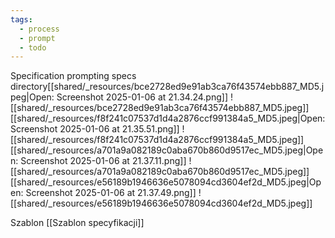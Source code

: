 ```yaml
---
tags:
  - process
  - prompt
  - todo
---
```

Specification prompting
specs directory[[shared/_resources/bce2728ed9e91ab3ca76f43574ebb887_MD5.jpeg|Open: Screenshot 2025-01-06 at 21.34.24.png]]
![[shared/_resources/bce2728ed9e91ab3ca76f43574ebb887_MD5.jpeg]][[shared/_resources/f8f241c07537d1d4a2876ccf991384a5_MD5.jpeg|Open: Screenshot 2025-01-06 at 21.35.51.png]]
![[shared/_resources/f8f241c07537d1d4a2876ccf991384a5_MD5.jpeg]][[shared/_resources/a701a9a082189c0aba670b860d9517ec_MD5.jpeg|Open: Screenshot 2025-01-06 at 21.37.11.png]]
![[shared/_resources/a701a9a082189c0aba670b860d9517ec_MD5.jpeg]][[shared/_resources/e56189b1946636e5078094cd3604ef2d_MD5.jpeg|Open: Screenshot 2025-01-06 at 21.37.49.png]]
![[shared/_resources/e56189b1946636e5078094cd3604ef2d_MD5.jpeg]]



Szablon [[Szablon specyfikacji]]